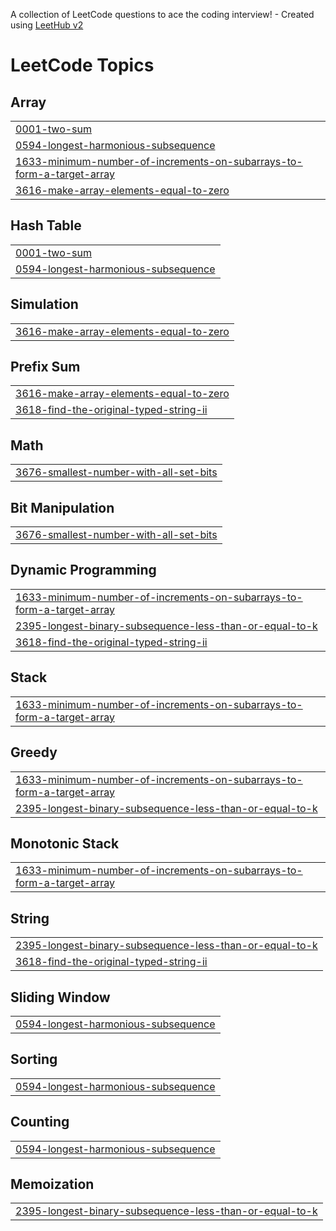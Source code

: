 A collection of LeetCode questions to ace the coding interview! - Created using [LeetHub v2](https://github.com/arunbhardwaj/LeetHub-2.0)
<!---LeetCode Topics Start-->
# LeetCode Topics
## Array
|  |
| ------- |
| [0001-two-sum](https://github.com/Arshia-163/Leetcode_Java/tree/master/0001-two-sum) |
| [0594-longest-harmonious-subsequence](https://github.com/Arshia-163/Leetcode_Java/tree/master/0594-longest-harmonious-subsequence) |
| [1633-minimum-number-of-increments-on-subarrays-to-form-a-target-array](https://github.com/Arshia-163/Leetcode_Java/tree/master/1633-minimum-number-of-increments-on-subarrays-to-form-a-target-array) |
| [3616-make-array-elements-equal-to-zero](https://github.com/Arshia-163/Leetcode_Java/tree/master/3616-make-array-elements-equal-to-zero) |
## Hash Table
|  |
| ------- |
| [0001-two-sum](https://github.com/Arshia-163/Leetcode_Java/tree/master/0001-two-sum) |
| [0594-longest-harmonious-subsequence](https://github.com/Arshia-163/Leetcode_Java/tree/master/0594-longest-harmonious-subsequence) |
## Simulation
|  |
| ------- |
| [3616-make-array-elements-equal-to-zero](https://github.com/Arshia-163/Leetcode_Java/tree/master/3616-make-array-elements-equal-to-zero) |
## Prefix Sum
|  |
| ------- |
| [3616-make-array-elements-equal-to-zero](https://github.com/Arshia-163/Leetcode_Java/tree/master/3616-make-array-elements-equal-to-zero) |
| [3618-find-the-original-typed-string-ii](https://github.com/Arshia-163/Leetcode_Java/tree/master/3618-find-the-original-typed-string-ii) |
## Math
|  |
| ------- |
| [3676-smallest-number-with-all-set-bits](https://github.com/Arshia-163/Leetcode_Java/tree/master/3676-smallest-number-with-all-set-bits) |
## Bit Manipulation
|  |
| ------- |
| [3676-smallest-number-with-all-set-bits](https://github.com/Arshia-163/Leetcode_Java/tree/master/3676-smallest-number-with-all-set-bits) |
## Dynamic Programming
|  |
| ------- |
| [1633-minimum-number-of-increments-on-subarrays-to-form-a-target-array](https://github.com/Arshia-163/Leetcode_Java/tree/master/1633-minimum-number-of-increments-on-subarrays-to-form-a-target-array) |
| [2395-longest-binary-subsequence-less-than-or-equal-to-k](https://github.com/Arshia-163/Leetcode_Java/tree/master/2395-longest-binary-subsequence-less-than-or-equal-to-k) |
| [3618-find-the-original-typed-string-ii](https://github.com/Arshia-163/Leetcode_Java/tree/master/3618-find-the-original-typed-string-ii) |
## Stack
|  |
| ------- |
| [1633-minimum-number-of-increments-on-subarrays-to-form-a-target-array](https://github.com/Arshia-163/Leetcode_Java/tree/master/1633-minimum-number-of-increments-on-subarrays-to-form-a-target-array) |
## Greedy
|  |
| ------- |
| [1633-minimum-number-of-increments-on-subarrays-to-form-a-target-array](https://github.com/Arshia-163/Leetcode_Java/tree/master/1633-minimum-number-of-increments-on-subarrays-to-form-a-target-array) |
| [2395-longest-binary-subsequence-less-than-or-equal-to-k](https://github.com/Arshia-163/Leetcode_Java/tree/master/2395-longest-binary-subsequence-less-than-or-equal-to-k) |
## Monotonic Stack
|  |
| ------- |
| [1633-minimum-number-of-increments-on-subarrays-to-form-a-target-array](https://github.com/Arshia-163/Leetcode_Java/tree/master/1633-minimum-number-of-increments-on-subarrays-to-form-a-target-array) |
## String
|  |
| ------- |
| [2395-longest-binary-subsequence-less-than-or-equal-to-k](https://github.com/Arshia-163/Leetcode_Java/tree/master/2395-longest-binary-subsequence-less-than-or-equal-to-k) |
| [3618-find-the-original-typed-string-ii](https://github.com/Arshia-163/Leetcode_Java/tree/master/3618-find-the-original-typed-string-ii) |
## Sliding Window
|  |
| ------- |
| [0594-longest-harmonious-subsequence](https://github.com/Arshia-163/Leetcode_Java/tree/master/0594-longest-harmonious-subsequence) |
## Sorting
|  |
| ------- |
| [0594-longest-harmonious-subsequence](https://github.com/Arshia-163/Leetcode_Java/tree/master/0594-longest-harmonious-subsequence) |
## Counting
|  |
| ------- |
| [0594-longest-harmonious-subsequence](https://github.com/Arshia-163/Leetcode_Java/tree/master/0594-longest-harmonious-subsequence) |
## Memoization
|  |
| ------- |
| [2395-longest-binary-subsequence-less-than-or-equal-to-k](https://github.com/Arshia-163/Leetcode_Java/tree/master/2395-longest-binary-subsequence-less-than-or-equal-to-k) |
<!---LeetCode Topics End-->